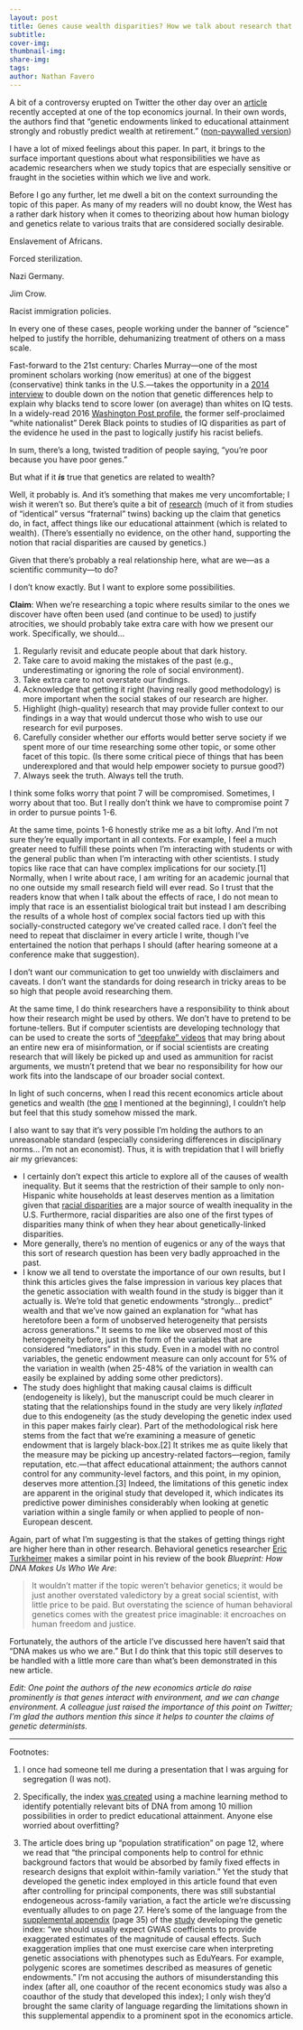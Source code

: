 ```yaml
---
layout: post
title: Genes cause wealth disparities? How we talk about research that could be used for evil
subtitle: 
cover-img: 
thumbnail-img: 
share-img: 
tags: 
author: Nathan Favero
---
```


A bit of a controversy erupted on Twitter the other day over an [article](https://www.journals.uchicago.edu/doi/abs/10.1086/705415) recently accepted at one of the top economics journal. In their own words, the authors find that “genetic endowments linked to educational attainment strongly and robustly predict wealth at retirement.” ([non-paywalled version](https://nicholaswpapageorge.files.wordpress.com/2019/07/jpe_final-1.pdf))

I have a lot of mixed feelings about this paper. In part, it brings to the surface important questions about what responsibilities we have as academic researchers when we study topics that are especially sensitive or fraught in the societies within which we live and work.

Before I go any further, let me dwell a bit on the context surrounding the topic of this paper. As many of my readers will no doubt know, the West has a rather dark history when it comes to theorizing about how human biology and genetics relate to various traits that are considered socially desirable.

Enslavement of Africans.

Forced sterilization.

Nazi Germany.

Jim Crow.

Racist immigration policies.

In every one of these cases, people working under the banner of “science” helped to justify the horrible, dehumanizing treatment of others on a mass scale.

Fast-forward to the 21st century: Charles Murray—one of the most prominent scholars working (now emeritus) at one of the biggest (conservative) think tanks in the U.S.—takes the opportunity in a [2014 interview](https://www.aei.org/publication/bell-curve-20-years-later-qa-charles-murray/) to double down on the notion that genetic differences help to explain why blacks tend to score lower (on average) than whites on IQ tests. In a widely-read 2016 [Washington Post profile](https://www.washingtonpost.com/national/the-white-flight-of-derek-black/2016/10/15/ed5f906a-8f3b-11e6-a6a3-d50061aa9fae_story.html), the former self-proclaimed “white nationalist” Derek Black points to studies of IQ disparities as part of the evidence he used in the past to logically justify his racist beliefs.

In sum, there’s a long, twisted tradition of people saying, “you’re poor because you have poor genes.”

But what if it ***is*** true that genetics are related to wealth?

Well, it probably is. And it’s something that makes me very uncomfortable; I wish it weren’t so. But there’s quite a bit of [research](https://doi.org/10.1093/sf/sot076) (much of it from studies of “identical” versus “fraternal” twins) backing up the claim that genetics do, in fact, affect things like our educational attainment (which is related to wealth). (There’s essentially no evidence, on the other hand, supporting the notion that racial disparities are caused by genetics.)

Given that there’s probably a real relationship here, what are we—as a scientific community—to do?

I don’t know exactly. But I want to explore some possibilities.

**Claim**: When we’re researching a topic where results similar to the ones we discover have often been used (and continue to be used) to justify atrocities, we should probably take extra care with how we present our work. Specifically, we should…

1. Regularly revisit and educate people about that dark history.
2. Take care to avoid making the mistakes of the past (e.g., underestimating or ignoring the role of social environment).
3. Take extra care to not overstate our findings.
4. Acknowledge that getting it right (having really good methodology) is more important when the social stakes of our research are higher.
5. Highlight (high-quality) research that may provide fuller context to our findings in a way that would undercut those who wish to use our research for evil purposes.
6. Carefully consider whether our efforts would better serve society if we spent more of our time researching some other topic, or some other facet of this topic. (Is there some critical piece of things that has been underexplored and that would help empower society to pursue good?)
7. Always seek the truth. Always tell the truth.

I think some folks worry that point 7 will be compromised. Sometimes, I worry about that too. But I really don’t think we have to compromise point 7 in order to pursue points 1-6.

At the same time, points 1-6 honestly strike me as a bit lofty. And I’m not sure they’re equally important in all contexts. For example, I feel a much greater need to fulfill these points when I’m interacting with students or with the general public than when I’m interacting with other scientists. I study topics like race that can have complex implications for our society.[1] Normally, when I write about race, I am writing for an academic journal that no one outside my small research field will ever read. So I trust that the readers know that when I talk about the effects of race, I do not mean to imply that race is an essentialist biological trait but instead I am describing the results of a whole host of complex social factors tied up with this socially-constructed category we’ve created called race. I don’t feel the need to repeat that disclaimer in every article I write, though I’ve entertained the notion that perhaps I should (after hearing someone at a conference make that suggestion).

I don’t want our communication to get too unwieldy with disclaimers and caveats. I don’t want the standards for doing research in tricky areas to be so high that people avoid researching them.

At the same time, I do think researchers have a responsibility to think about how their research might be used by others. We don’t have to pretend to be fortune-tellers. But if computer scientists are developing technology that can be used to create the sorts of [“deepfake” videos](https://www.forbes.com/sites/bernardmarr/2019/07/22/the-best-and-scariest-examples-of-ai-enabled-deepfakes/#5c35b7752eaf) that may bring about an entire new era of misinformation, or if social scientists are creating research that will likely be picked up and used as ammunition for racist arguments, we mustn’t pretend that we bear no responsibility for how our work fits into the landscape of our broader social context.

In light of such concerns, when I read this recent economics article about genetics and wealth (the [one](https://www.journals.uchicago.edu/doi/abs/10.1086/705415) I mentioned at the beginning), I couldn’t help but feel that this study somehow missed the mark.

I also want to say that it’s very possible I’m holding the authors to an unreasonable standard (especially considering differences in disciplinary norms… I’m not an economist). Thus, it is with trepidation that I will briefly air my grievances:

* I certainly don’t expect this article to explore all of the causes of wealth inequality. But it seems that the restriction of their sample to only non-Hispanic white households at least deserves mention as a limitation given that [racial disparities](http://www.insightcced.org/wp-content/uploads/2015/08/Umbrellas_Dont_Make_It_Rain_Final.pdf) are a major source of wealth inequality in the U.S. Furthermore, racial disparities are also one of the first types of disparities many think of when they hear about genetically-linked disparities.
* More generally, there’s no mention of eugenics or any of the ways that this sort of research question has been very badly approached in the past.
* I know we all tend to overstate the importance of our own results, but I think this articles gives the false impression in various key places that the genetic association with wealth found in the study is bigger than it actually is. We’re told that genetic endowments “strongly… predict” wealth and that we’ve now gained an explanation for “what has heretofore been a form of unobserved heterogeneity that persists across generations.” It seems to me like we observed most of this heterogeneity before, just in the form of the variables that are considered “mediators” in this study. Even in a model with no control variables, the genetic endowment measure can only account for 5% of the variation in wealth (when 25-48% of the variation in wealth can easily be explained by adding some other predictors).
* The study does highlight that making causal claims is difficult (endogeneity is likely), but the manuscript could be much clearer in stating that the relationships found in the study are very likely *inflated* due to this endogeneity (as the study developing the genetic index used in this paper makes fairly clear). Part of the methodological risk here stems from the fact that we’re examining a measure of genetic endowment that is largely black-box.[2] It strikes me as quite likely that the measure may be picking up ancestry-related factors—region, family reputation, etc.—that affect educational attainment; the authors cannot control for any community-level factors, and this point, in my opinion, deserves more attention.[3] Indeed, the limitations of this genetic index are apparent in the original study that developed it, which indicates its predictive power diminishes considerably when looking at genetic variation within a single family or when applied to people of non-European descent.

Again, part of what I’m suggesting is that the stakes of getting things right are higher here than in other research. Behavioral genetics researcher [Eric Turkheimer](https://doi.org/10.1002/hast.1008) makes a similar point in his review of the book *Blueprint: How DNA Makes Us Who We Are*:

> It wouldn’t matter if the topic weren’t behavior genetics; it would be just another overstated valedictory by a great social scientist, with little price to be paid. But overstating the science of human behavioral genetics comes with the greatest price imaginable: it encroaches on human freedom and justice.

Fortunately, the authors of the article I’ve discussed here haven’t said that “DNA makes us who we are.” But I do think that this topic still deserves to be handled with a little more care than what’s been demonstrated in this new article.

*Edit: One point the authors of the new economics article do raise prominently is that genes interact with environment, and we can change environment. A colleague just raised the importance of this point on Twitter; I’m glad the authors mention this since it helps to counter the claims of genetic determinists.*

__________________

Footnotes:

1. I once had someone tell me during a presentation that I was arguing for segregation (I was not).

2. Specifically, the index [was created](https://www.nature.com/articles/s41588-018-0147-3) using a machine learning method to identify potentially relevant bits of DNA from among 10 million possibilities in order to predict educational attainment. Anyone else worried about overfitting?

3. The article does bring up “population stratification” on page 12, where we read that “the principal components help to control for ethnic background factors that would be absorbed by family fixed effects in research designs that exploit within-family variation.” Yet the study that developed the genetic index employed in this article found that even after controlling for principal components, there was still substantial endogeneous across-family variation, a fact the article we’re discussing eventually alludes to on page 27. Here’s some of the language from the [supplemental appendix](https://static-content.springer.com/esm/art%3A10.1038%2Fs41588-018-0147-3/MediaObjects/41588_2018_147_MOESM1_ESM.pdf) (page 35) of the [study](https://www.nature.com/articles/s41588-018-0147-3) developing the genetic index: “we should usually expect GWAS coefficients to provide exaggerated estimates of the magnitude of causal effects. Such exaggeration implies that one must exercise care when interpreting genetic associations with phenotypes such as EduYears. For example, polygenic scores are sometimes described as measures of genetic endowments.” I’m not accusing the authors of misunderstanding this index (after all, one coauthor of the recent economics study was also a coauthor of the study that developed this index); I only wish they’d brought the same clarity of language regarding the limitations shown in this supplemental appendix to a prominent spot in the economics article.
